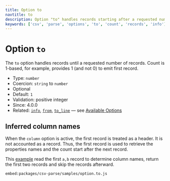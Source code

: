 ```yaml
---
title: Option to
navtitle: to
description: Option "to" handles records starting after a requested number of records.
keywords: ['csv', 'parse', 'options', 'to', 'count', 'records', 'info']
---
```


# Option `to`

The `to` option handles records until a requested number of records. Count is 1-based, for example, provides 1 (and not 0) to emit first record.

* Type: `number`
* Coercion: `string` to `number`
* Optional
* Default: `1`
* Validation: positive integer
* Since: 4.0.0
* Related: [`info`](/parse/options/to_line/), [`from`](/parse/options/from/), [`to_line`](/parse/options/to_line/) &mdash; see [Available Options](/parse/options/#available-options)

## Inferred column names

When the `column` option is active, the first record is treated as a header. It is not accounted as a record. Thus, the first record is used to retrieve the properties names and the count start after the next record.

This [example](https://github.com/adaltas/node-csv/blob/master/packages/csv-parse/samples/option.to.js) read the first `a,b` record to determine column names, return the first two records and skip the records afterward.

`embed:packages/csv-parse/samples/option.to.js`
